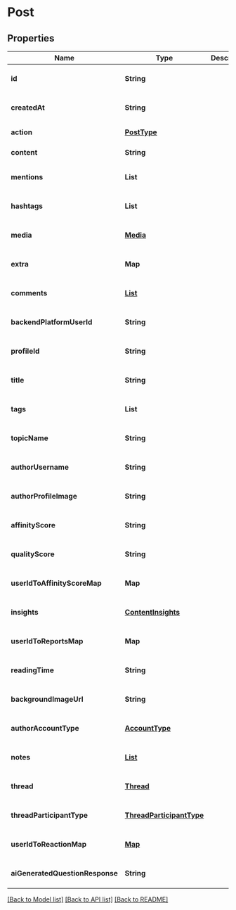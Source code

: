 # Post
## Properties

| Name | Type | Description | Notes |
|------------ | ------------- | ------------- | -------------|
| **id** | **String** |  | [optional] [default to null] |
| **createdAt** | **String** |  | [optional] [default to null] |
| **action** | [**PostType**](PostType.md) |  | [default to null] |
| **content** | **String** |  | [default to null] |
| **mentions** | **List** |  | [optional] [default to null] |
| **hashtags** | **List** |  | [optional] [default to null] |
| **media** | [**Media**](Media.md) |  | [optional] [default to null] |
| **extra** | **Map** |  | [optional] [default to null] |
| **comments** | [**List**](Comment.md) |  | [optional] [default to null] |
| **backendPlatformUserId** | **String** |  | [optional] [default to null] |
| **profileId** | **String** |  | [optional] [default to null] |
| **title** | **String** |  | [optional] [default to null] |
| **tags** | **List** |  | [optional] [default to null] |
| **topicName** | **String** |  | [optional] [default to null] |
| **authorUsername** | **String** |  | [optional] [default to null] |
| **authorProfileImage** | **String** |  | [optional] [default to null] |
| **affinityScore** | **String** |  | [optional] [default to null] |
| **qualityScore** | **String** |  | [optional] [default to null] |
| **userIdToAffinityScoreMap** | **Map** |  | [optional] [default to null] |
| **insights** | [**ContentInsights**](ContentInsights.md) |  | [optional] [default to null] |
| **userIdToReportsMap** | **Map** |  | [optional] [default to null] |
| **readingTime** | **String** |  | [optional] [default to null] |
| **backgroundImageUrl** | **String** |  | [optional] [default to null] |
| **authorAccountType** | [**AccountType**](AccountType.md) |  | [optional] [default to null] |
| **notes** | [**List**](Note.md) |  | [optional] [default to null] |
| **thread** | [**Thread**](Thread.md) |  | [optional] [default to null] |
| **threadParticipantType** | [**ThreadParticipantType**](ThreadParticipantType.md) |  | [optional] [default to null] |
| **userIdToReactionMap** | [**Map**](Reaction.md) |  | [optional] [default to null] |
| **aiGeneratedQuestionResponse** | **String** |  | [optional] [default to null] |

[[Back to Model list]](../README.md#documentation-for-models) [[Back to API list]](../README.md#documentation-for-api-endpoints) [[Back to README]](../README.md)

